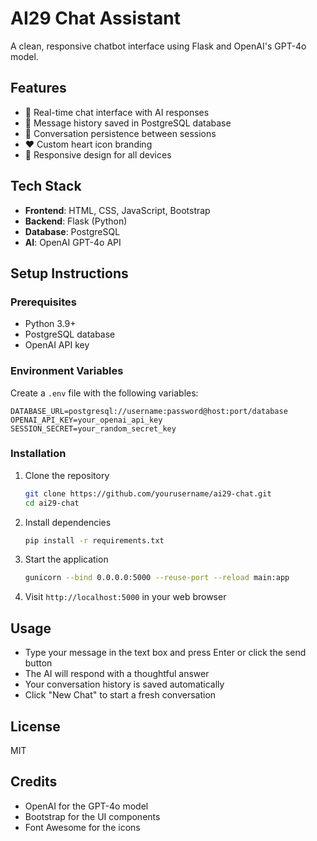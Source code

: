 # AI29 Chat Assistant

A clean, responsive chatbot interface using Flask and OpenAI's GPT-4o model.

## Features

- 💬 Real-time chat interface with AI responses
- 💾 Message history saved in PostgreSQL database
- 🔄 Conversation persistence between sessions
- ❤️ Custom heart icon branding
- 📱 Responsive design for all devices

## Tech Stack

- **Frontend**: HTML, CSS, JavaScript, Bootstrap
- **Backend**: Flask (Python)
- **Database**: PostgreSQL
- **AI**: OpenAI GPT-4o API

## Setup Instructions

### Prerequisites

- Python 3.9+
- PostgreSQL database
- OpenAI API key

### Environment Variables

Create a `.env` file with the following variables:

```
DATABASE_URL=postgresql://username:password@host:port/database
OPENAI_API_KEY=your_openai_api_key
SESSION_SECRET=your_random_secret_key
```

### Installation

1. Clone the repository
   ```bash
   git clone https://github.com/yourusername/ai29-chat.git
   cd ai29-chat
   ```

2. Install dependencies
   ```bash
   pip install -r requirements.txt
   ```

3. Start the application
   ```bash
   gunicorn --bind 0.0.0.0:5000 --reuse-port --reload main:app
   ```

4. Visit `http://localhost:5000` in your web browser

## Usage

- Type your message in the text box and press Enter or click the send button
- The AI will respond with a thoughtful answer
- Your conversation history is saved automatically
- Click "New Chat" to start a fresh conversation

## License

MIT

## Credits

- OpenAI for the GPT-4o model
- Bootstrap for the UI components
- Font Awesome for the icons
